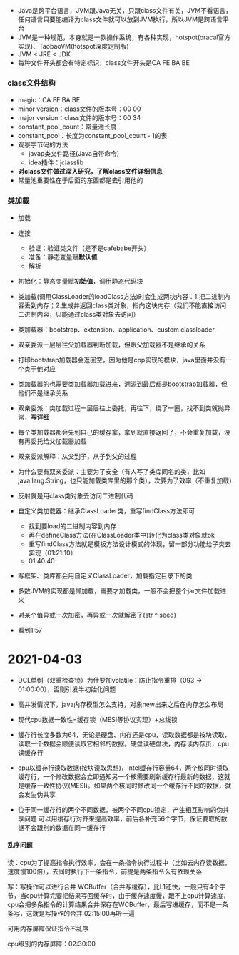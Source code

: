 - Java是跨平台语言，JVM跟Java无关，只跟class文件有关，JVM不看语言，任何语言只要能编译为class文件就可以放到JVM执行，所以JVM是跨语言平台
- JVM是一种规范，本身就是一款操作系统，有各种实现，hotspot(oracal官方实现)、TaobaoVM(hotspot深度定制版)
- JVM < JRE < JDK  
- 每种文件开头都会有特定标识，class文件开头是CA FE BA BE

### class文件结构

- magic：CA FE BA BE
- minor version：class文件的版本号：00 00
- major version：class文件的版本号：00 34
- constant_pool_count：常量池长度
- constant_pool：长度为constant_pool_count - 1的表
- 观察字节码的方法 
  - javap类文件路径(Java自带命令)
  - idea插件：jclasslib
- **对class文件做过深入研究，了解class文件详细信息**
- 常量池重要性在于后面的东西都是去引用他的

### 类加载

- 加载
- 连接
  - 验证：验证类文件（是不是cafebabe开头）
  - 准备：静态变量赋**默认值**
  - 解析 
- 初始化：静态变量赋**初始值**，调用静态代码块
- 类加载(调用ClassLoader的loadClass方法)时会生成两块内容：1.把二进制内容丢到内存；2.生成并返回class类对象，指向这块内存（我们不能直接访问二进制内容，只能通过class类对象去访问）
- 类加载器：bootstrap、extension、application、custom classloader
- 双亲委派一层层往父加载器判断加载，但跟父加载器不是继承的关系
- 打印bootstrap加载器会返回空，因为他是cpp实现的模块，java里面并没有一个类于他对应
- 类加载器的也需要类加载器加载进来，溯源到最后都是bootstrap加载器，但他们不是继承关系
- 双亲委派：类加载过程一层层往上委托，再往下，绕了一圈，找不到类就抛异常，**写详细**
- 每个类加载器都会先到自己的缓存拿，拿到就直接返回了，不会重复加载，没有再委托给父加载器加载  
- 双亲委派解释：从父到子，从子到父的过程
- 为什么要有双亲委派：主要为了安全（有人写了类库同名的类，比如java.lang.String，也只能加载类库里的那个类），次要为了效率（不重复加载）
- 反射就是用class类对象去访问二进制代码
- 自定义类加载器：继承ClassLoader类，重写findClass方法即可

  - 找到要load的二进制内容到内存
  - 再在defineClass方法(在ClassLoader类中)转化为class类对象就ok
  - 重写findClass方法就是模板方法设计模式的体现，留一部分功能给子类去实现（01:21:10）
  - 01:40:40
- 写框架、类库都会用自定义ClassLoader，加载指定目录下的类
- 多数JVM的实现都是懒加载，需要才加载类，一般不会把整个jar文件加载进来
- 对某个值异或一次加密，再异或一次就解密了(str ^ seed)
- 看到1:57

# 2021-04-03

- DCL单例（双重检查锁）为什要加volatile：防止指令重排（093 -> 01:00:00），否则引发半初始化问题
- 高并发情况下，java内存模型怎么支持，对象new出来之后在内存怎么布局
- 现代cpu数据一致性=缓存锁（MESI等协议实现）+总线锁
- 缓存行长度多数为64，无论是硬盘、内存还是cpu，读取数据都是按块读取，读取一个数据会顺便读取它相邻的数据。硬盘读硬盘块，内存读内存页，cpu读缓存行

- cpu以缓存行读取数据(按块读取思想)，intel缓存行容量64，两个核同时读取缓存行，一个修改数据会立即通知另一个核需要刷新缓存行最新的数据，这就是缓存一致性协议(MESI)。如果两个核同时修改同一个缓存行不同的数据，就会发生伪共享

- 位于同一缓存行的两个不同数据，被两个不同cpu锁定，产生相互影响的伪共享问题
  可以用缓存行对齐来提高效率，前后各补充56个字节，保证要取的数据不会跟别的数据在同一缓存行   

#### 乱序问题

读：cpu为了提高指令执行效率，会在一条指令执行过程中（比如去内存读数据，速度慢100倍），去同时执行下一条指令，前提是两条指令么有依赖关系

写：写操作可以进行合并 
WCBuffer（合并写缓存），比L1还快，一般只有4个字节，当cpu计算完要把结果写回缓存时，由于缓存速度慢，跟不上cpu计算速度，cpu会把多条指令的计算结果合并保存在WCBuffer，最后写进缓存，而不是一条条写，这就是写操作的合并 
02:15:00再听一遍

可用内存屏障保证指令不乱序

cpu级别的内存屏障：02:30:00